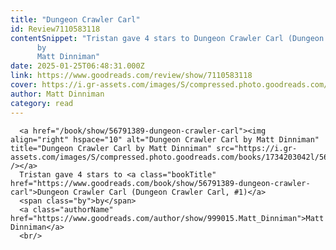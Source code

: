 ```yaml
---
title: "Dungeon Crawler Carl"
id: Review7110583118
contentSnippet: "Tristan gave 4 stars to Dungeon Crawler Carl (Dungeon Crawler Carl, #1)
      by
      Matt Dinniman"
date: 2025-01-25T06:48:31.000Z
link: https://www.goodreads.com/review/show/7110583118
cover: https://i.gr-assets.com/images/S/compressed.photo.goodreads.com/books/1734203042l/56791389._MY75_.jpg
author: Matt Dinniman
category: read
---
```


      
      <a href="/book/show/56791389-dungeon-crawler-carl"><img align="right" hspace="10" alt="Dungeon Crawler Carl by Matt Dinniman" title="Dungeon Crawler Carl by Matt Dinniman" src="https://i.gr-assets.com/images/S/compressed.photo.goodreads.com/books/1734203042l/56791389._MY75_.jpg" /></a>
      Tristan gave 4 stars to <a class="bookTitle" href="https://www.goodreads.com/book/show/56791389-dungeon-crawler-carl">Dungeon Crawler Carl (Dungeon Crawler Carl, #1)</a>
      <span class="by">by</span>
      <a class="authorName" href="https://www.goodreads.com/author/show/999015.Matt_Dinniman">Matt Dinniman</a>
      <br/>